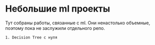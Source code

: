 
#   Небольшие ml проекты

Тут собраны работы, связанные с ml. Они ненастолько объемные, поэтому пока не заслужили отдельного репо.

    1. Decision Tree с нуля
